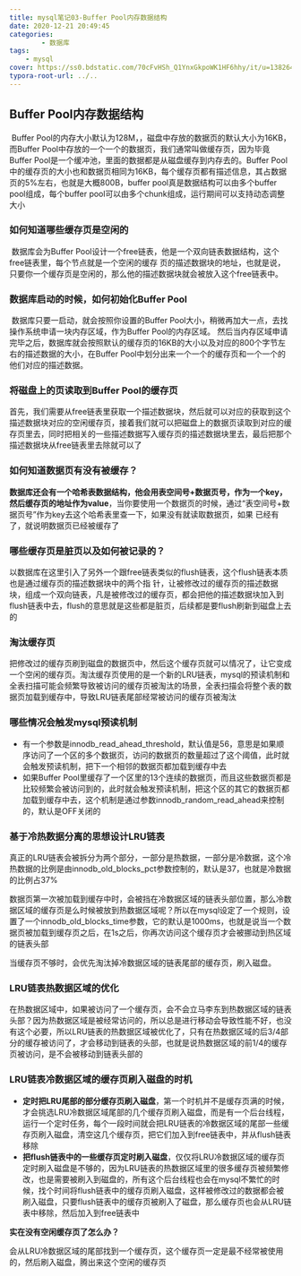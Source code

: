 ```yaml
---
title: mysql笔记03-Buffer Pool内存数据结构
date: 2020-12-21 20:49:45
categories: 
		- 数据库
tags: 
	- mysql
cover: https://ss0.bdstatic.com/70cFvHSh_Q1YnxGkpoWK1HF6hhy/it/u=138264622,1709438672&fm=26&gp=0.jpg
typora-root-url: ../..
---
```


## Buffer Pool内存数据结构

​		Buffer Pool的内存大小默认为128M，，磁盘中存放的数据页的默认大小为16KB，而Buffer Pool中存放的一个一个的数据页，我们通常叫做缓存页，因为毕竟Buffer Pool是一个缓冲池，里面的数据都是从磁盘缓存到内存去的。Buffer Pool中的缓存页的大小也和数据页相同为16KB，每个缓存页都有描述信息，其占数据页的5%左右，也就是大概800B，buffer pool真是数据结构可以由多个buffer pool组成，每个buffer pool可以由多个chunk组成，运行期间可以支持动态调整大小

### 如何知道哪些缓存页是空闲的

​		数据库会为Buffer Pool设计一个free链表，他是一个双向链表数据结构，这个free链表里，每个节点就是一个空闲的缓存 页的描述数据块的地址，也就是说，只要你一个缓存页是空闲的，那么他的描述数据块就会被放入这个free链表中。

### 数据库启动的时候，如何初始化Buffer Pool

​		数据库只要一启动，就会按照你设置的Buffer Pool大小，稍微再加大一点，去找操作系统申请一块内存区域，作为Buffer Pool的内存区域。 然后当内存区域申请完毕之后，数据库就会按照默认的缓存页的16KB的大小以及对应的800个字节左右的描述数据的大小，在Buffer Pool中划分出来一个一个的缓存页和一个一个的他们对应的描述数据。

### 将磁盘上的页读取到Buffer Pool的缓存页

​		首先，我们需要从free链表里获取一个描述数据块，然后就可以对应的获取到这个描述数据块对应的空闲缓存页，接着我们就可以把磁盘上的数据页读取到对应的缓存页里去，同时把相关的一些描述数据写入缓存页的描述数据块里去，最后把那个描述数据块从free链表里去除就可以了

### 如何知道数据页有没有被缓存？

​		**数据库还会有一个哈希表数据结构，他会用表空间号+数据页号，作为一个key，然后缓存页的地址作为value**，当你要使用一个数据页的时候，通过“表空间号+数据页号”作为key去这个哈希表里查一下，如果没有就读取数据页，如果 已经有了，就说明数据页已经被缓存了

### 哪些缓存页是脏页以及如何被记录的？

​		以数据库在这里引入了另外一个跟free链表类似的flush链表，这个flush链表本质也是通过缓存页的描述数据块中的两个指 针，让被修改过的缓存页的描述数据块，组成一个双向链表，凡是被修改过的缓存页，都会把他的描述数据块加入到flush链表中去，flush的意思就是这些都是脏页，后续都是要flush刷新到磁盘上去的

### 淘汰缓存页

​		把修改过的缓存页刷到磁盘的数据页中，然后这个缓存页就可以情况了，让它变成一个空闲的缓存页。淘汰缓存页使用的是一个新的LRU链表，mysql的预读机制和全表扫描可能会频繁导致被访问的缓存页被淘汰的场景，全表扫描会将整个表的数据页加载到缓存中，导致LRU链表尾部经常被访问的缓存页被淘汰

### 哪些情况会触发mysql预读机制

- 有一个参数是innodb_read_ahead_threshold，默认值是56，意思是如果顺序访问了一个区的多个数据页，访问的数据页的数量超过了这个阈值，此时就会触发预读机制，把下一个相邻的数据页都加载到缓存中去
- 如果Buffer Pool里缓存了一个区里的13个连续的数据页，而且这些数据页都是比较频繁会被访问到的，此时就会触发预读机制，把这个区的其它的数据页都加载到缓存中去，这个机制是通过参数innodb_random_read_ahead来控制的，默认是OFF关闭的

### 基于冷热数据分离的思想设计LRU链表

​		真正的LRU链表会被拆分为两个部分，一部分是热数据，一部分是冷数据，这个冷热数据的比例是由innodb_old_blocks_pct参数控制的，默认是37，也就是冷数据的比例占37%

​		数据页第一次被加载到缓存中时，会被挡在冷数据区域的链表头部位置，那么冷数据区域的缓存页是么时候被放到热数据区域呢？所以在mysql设定了一个规则，设置了一个innodb_old_blocks_time参数，它的默认是1000ms，也就是说当一个数据页被加载到缓存页之后，在1s之后，你再次访问这个缓存页才会被挪动到热区域的链表头部

​	当缓存页不够时，会优先淘汰掉冷数据区域的链表尾部的缓存页，刷入磁盘。

### LRU链表热数据区域的优化

​	在热数据区域中，如果被访问了一个缓存页，会不会立马李东到热数据区域的链表头部？因为热数据区域是被经常访问的，所以总是进行移动会导致性能不好，也没有这个必要，所以LRU链表的热数据区域被优化了，只有在热数据区域的后3/4部分的缓存被访问了，才会移动到链表的头部，也就是说热数据区域的前1/4的缓存页被访问，是不会被移动到链表头部的

### LRU链表冷数据区域的缓存页刷入磁盘的时机

- **定时把LRU尾部的部分缓存页刷入磁盘**，第一个时机并不是缓存页满的时候，才会挑选LRU冷数据区域尾部的几个缓存页刷入磁盘，而是有一个后台线程，运行一个定时任务，每个一段时间就会把LRU链表的冷数据区域的尾部一些缓存页刷入磁盘，清空这几个缓存页，把它们加入到free链表中，并从flush链表移除
- **把flush链表中的一些缓存页定时刷入磁盘**，仅仅将LRU冷数据区域的缓存页定时刷入磁盘是不够的，因为LRU链表的热数据区域里的很多缓存页被频繁修改，也是需要被刷入到磁盘的，所有这个后台线程也会在mysql不繁忙的时候，找个时间将flush链表中的缓存页刷入磁盘，这样被修改过的数据都会被刷入磁盘，只要flush链表中的缓存页被刷入了磁盘，那么缓存页也会从LRU链表中移除，然后加入到free链表中

**实在没有空闲缓存页了怎么办？**

​		会从LRU冷数据区域的尾部找到一个缓存页，这个缓存页一定是最不经常被使用的，然后刷入磁盘，腾出来这个空闲的缓存页

